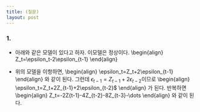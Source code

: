 ```yaml
---
title: (질문) 
layout: post
---
```


### 1. 
- 아래와 같은 모델이 있다고 하자. 이모델은 정상이다. 
\begin{align}
Z_t=\epsilon_t-2\epsilon_{t-1}
\end{align}

- 위의 모델을 이항하면, 
\begin{align}
\epsilon_t=Z_t+2\epsilon_{t-1}
\end{align}
와 같이 된다. 그런데 $\epsilon_{t-1}=Z_{t-1}+2\epsilon_{t-2}$이므로 
\begin{align}
\epsilon_t=Z_t+2Z_{t-1}+2\epsilon_{t-2}$
\end{align}
가 된다. 반복하면 
\begin{align}
Z_t=-2Z{t-1}-4Z_{t-2}-8Z_{t-3}-\dots
\end{align}
와 같이 된다. 